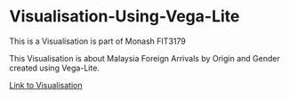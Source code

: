 # Visualisation-Using-Vega-Lite
This is a Visualisation is part of Monash FIT3179

This Visualisation is about Malaysia Foreign Arrivals by Origin and Gender created using Vega-Lite.

<a href="https://www.kaggle.com/datasets/yyxian/malaysia-foreign-arrivals-by-origin-and-gender/data" target="_blank">Link to Visualisation</a>